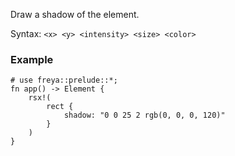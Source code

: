 Draw a shadow of the element.

Syntax: `<x> <y> <intensity> <size> <color>`

### Example

```rust, no_run
# use freya::prelude::*;
fn app() -> Element {
    rsx!(
        rect {
            shadow: "0 0 25 2 rgb(0, 0, 0, 120)"
        }
    )
}
```
